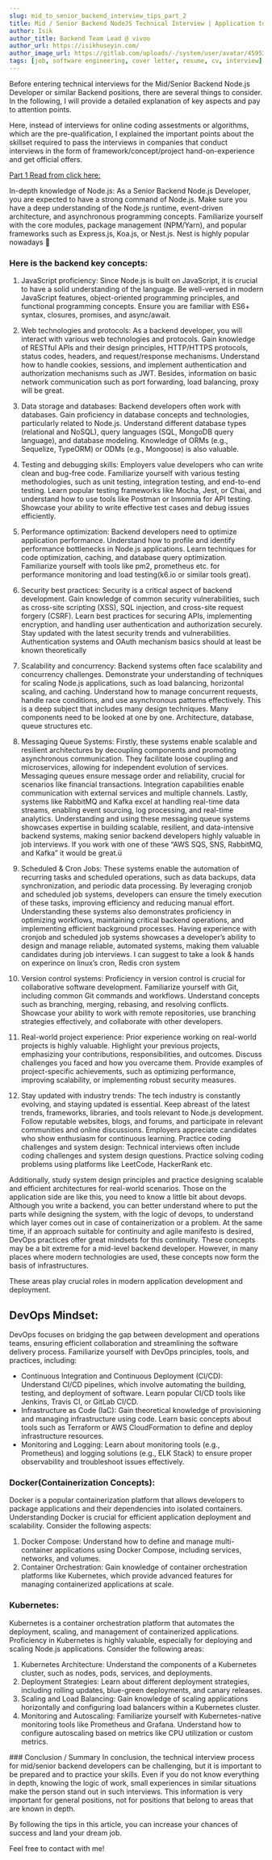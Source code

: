 ```yaml
---
slug: mid_to_senior_backend_interview_tips_part_2
title: Mid / Senior Backend NodeJS Technical Interview | Application to Offer Part 2/2
author: Isik
author_title: Backend Team Lead @ vivoo
author_url: https://isikhuseyin.com/
author_image_url: https://gitlab.com/uploads/-/system/user/avatar/4595338/avatar.png?width=400
tags: [job, software engineering, cover letter, resume, cv, interview]
---
```


Before entering technical interviews for the Mid/Senior Backend Node.js Developer or similar Backend positions, there are several things to consider. In the following, I will provide a detailed explanation of key aspects and pay to attention points.

Here, instead of interviews for online coding assestments or algorithms, which are the pre-qualification, I explained the important points about the skillset required to pass the interviews in companies that conduct interviews in the form of framework/concept/project hand-on-experience and get official offers.

[Part 1 Read from click here:](https://isikhuseyin.com/blog/mid_to_senior_backend_interview_tips_part_1)


In-depth knowledge of Node.js: As a Senior Backend Node.js Developer, you are expected to have a strong command of Node.js. Make sure you have a deep understanding of the Node.js runtime, event-driven architecture, and asynchronous programming concepts. Familiarize yourself with the core modules, package management (NPM/Yarn), and popular frameworks such as Express.js, Koa.js, or Nest.js. Nest is highly popular nowadays 🚀

### Here is the backend key concepts:
1. JavaScript proficiency: Since Node.js is built on JavaScript, it is crucial to have a solid understanding of the language. Be well-versed in modern JavaScript features, object-oriented programming principles, and functional programming concepts. Ensure you are familiar with ES6+ syntax, closures, promises, and async/await.

2. Web technologies and protocols: As a backend developer, you will interact with various web technologies and protocols. Gain knowledge of RESTful APIs and their design principles, HTTP/HTTPS protocols, status codes, headers, and request/response mechanisms. Understand how to handle cookies, sessions, and implement authentication and authorization mechanisms such as JWT. Besides, information on basic network communication such as port forwarding, load balancing, proxy will be great.

3. Data storage and databases: Backend developers often work with databases. Gain proficiency in database concepts and technologies, particularly related to Node.js. Understand different database types (relational and NoSQL), query languages (SQL, MongoDB query language), and database modeling. Knowledge of ORMs (e.g., Sequelize, TypeORM) or ODMs (e.g., Mongoose) is also valuable.

4. Testing and debugging skills: Employers value developers who can write clean and bug-free code. Familiarize yourself with various testing methodologies, such as unit testing, integration testing, and end-to-end testing. Learn popular testing frameworks like Mocha, Jest, or Chai, and understand how to use tools like Postman or Insomnia for API testing. Showcase your ability to write effective test cases and debug issues efficiently.

5. Performance optimization: Backend developers need to optimize application performance. Understand how to profile and identify performance bottlenecks in Node.js applications. Learn techniques for code optimization, caching, and database query optimization. Familiarize yourself with tools like pm2, prometheus etc. for performance monitoring and load testing(k6.io or similar tools great).

6. Security best practices: Security is a critical aspect of backend development. Gain knowledge of common security vulnerabilities, such as cross-site scripting (XSS), SQL injection, and cross-site request forgery (CSRF). Learn best practices for securing APIs, implementing encryption, and handling user authentication and authorization securely. Stay updated with the latest security trends and vulnerabilities. Authentication systems and OAuth mechanism basics should at least be known theoretically

7. Scalability and concurrency: Backend systems often face scalability and concurrency challenges. Demonstrate your understanding of techniques for scaling Node.js applications, such as load balancing, horizontal scaling, and caching. Understand how to manage concurrent requests, handle race conditions, and use asynchronous patterns effectively. This is a deep subject that includes many design techniques. Many components need to be looked at one by one. Architecture, database, queue structures etc.

8. Messaging Queue Systems: Firstly, these systems enable scalable and resilient architectures by decoupling components and promoting asynchronous communication. They facilitate loose coupling and microservices, allowing for independent evolution of services. Messaging queues ensure message order and reliability, crucial for scenarios like financial transactions. Integration capabilities enable communication with external services and multiple channels. Lastly, systems like RabbitMQ and Kafka excel at handling real-time data streams, enabling event sourcing, log processing, and real-time analytics. Understanding and using these messaging queue systems showcases expertise in building scalable, resilient, and data-intensive backend systems, making senior backend developers highly valuable in job interviews. If you work with one of these “AWS SQS, SNS, RabbitMQ, and Kafka” it would be great.ü

9. Scheduled & Cron Jobs: These systems enable the automation of recurring tasks and scheduled operations, such as data backups, data synchronization, and periodic data processing. By leveraging cronjob and scheduled job systems, developers can ensure the timely execution of these tasks, improving efficiency and reducing manual effort. Understanding these systems also demonstrates proficiency in optimizing workflows, maintaining critical backend operations, and implementing efficient background processes. Having experience with cronjob and scheduled job systems showcases a developer’s ability to design and manage reliable, automated systems, making them valuable candidates during job interviews. I can suggest to take a look & hands on experince on linux’s cron, Redis cron system

10. Version control systems: Proficiency in version control is crucial for collaborative software development. Familiarize yourself with Git, including common Git commands and workflows. Understand concepts such as branching, merging, rebasing, and resolving conflicts. Showcase your ability to work with remote repositories, use branching strategies effectively, and collaborate with other developers.

11. Real-world project experience: Prior experience working on real-world projects is highly valuable. Highlight your previous projects, emphasizing your contributions, responsibilities, and outcomes. Discuss challenges you faced and how you overcame them. Provide examples of project-specific achievements, such as optimizing performance, improving scalability, or implementing robust security measures.

12. Stay updated with industry trends: The tech industry is constantly evolving, and staying updated is essential. Keep abreast of the latest trends, frameworks, libraries, and tools relevant to Node.js development. Follow reputable websites, blogs, and forums, and participate in relevant communities and online discussions. Employers appreciate candidates who show enthusiasm for continuous learning.
Practice coding challenges and system design: Technical interviews often include coding challenges and system design questions. Practice solving coding problems using platforms like LeetCode, HackerRank etc. 


Additionally, study system design principles and practice designing scalable and efficient architectures for real-world scenarios.
Those on the application side are like this, you need to know a little bit about devops. Although you write a backend, you can better understand where to put the parts while designing the system, with the logic of devops, to understand which layer comes out in case of containerization or a problem. At the same time, if an approach suitable for continuity and agile manifesto is desired, DevOps practices offer great mindsets for this continuity. These concepts may be a bit extreme for a mid-level backend developer. However, in many places where modern technologies are used, these concepts now form the basis of infrastructures.

These areas play crucial roles in modern application development and deployment.

## DevOps Mindset:
DevOps focuses on bridging the gap between development and operations teams, ensuring efficient collaboration and streamlining the software delivery process. Familiarize yourself with DevOps principles, tools, and practices, including:
- Continuous Integration and Continuous Deployment (CI/CD): Understand CI/CD pipelines, which involve automating the building, testing, and deployment of software. Learn popular CI/CD tools like Jenkins, Travis CI, or GitLab CI/CD.
- Infrastructure as Code (IaC): Gain theoretical knowledge of provisioning and managing infrastructure using code. Learn basic concepts about tools such as Terraform or AWS CloudFormation to define and deploy infrastructure resources.
- Monitoring and Logging: Learn about monitoring tools (e.g., Prometheus) and logging solutions (e.g., ELK Stack) to ensure proper observability and troubleshoot issues effectively.

### Docker(Containerization Concepts):
Docker is a popular containerization platform that allows developers to package applications and their dependencies into isolated containers. Understanding Docker is crucial for efficient application deployment and scalability. Consider the following aspects:
1. Docker Compose: Understand how to define and manage multi-container applications using Docker Compose, including services, networks, and volumes.
2. Container Orchestration: Gain knowledge of container orchestration platforms like Kubernetes, which provide advanced features for managing containerized applications at scale.

### Kubernetes:
Kubernetes is a container orchestration platform that automates the deployment, scaling, and management of containerized applications. Proficiency in Kubernetes is highly valuable, especially for deploying and scaling Node.js applications. Consider the following areas:
1. Kubernetes Architecture: Understand the components of a Kubernetes cluster, such as nodes, pods, services, and deployments.
2. Deployment Strategies: Learn about different deployment strategies, including rolling updates, blue-green deployments, and canary releases.
3. Scaling and Load Balancing: Gain knowledge of scaling applications horizontally and configuring load balancers within a Kubernetes cluster.
4. Monitoring and Autoscaling: Familiarize yourself with Kubernetes-native monitoring tools like Prometheus and Grafana. Understand how to configure autoscaling based on metrics like CPU utilization or custom metrics.


### Conclusion / Summary
In conclusion, the technical interview process for mid/senior backend developers can be challenging, but it is important to be prepared and to practice your skills. Even if you do not know everything in depth, knowing the logic of work, small experiences in similar situations make the person stand out in such interviews. This information is very important for general positions, not for positions that belong to areas that are known in depth.

By following the tips in this article, you can increase your chances of success and land your dream job.

Feel free to contact with me!
